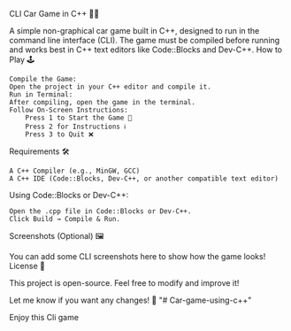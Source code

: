 CLI Car Game in C++ 🚗💨

A simple non-graphical car game built in C++, designed to run in the command line interface (CLI). The game must be compiled before running and works best in C++ text editors like Code::Blocks and Dev-C++.
How to Play 🕹️

    Compile the Game:
    Open the project in your C++ editor and compile it.
    Run in Terminal:
    After compiling, open the game in the terminal.
    Follow On-Screen Instructions:
        Press 1 to Start the Game 🚀
        Press 2 for Instructions ℹ️
        Press 3 to Quit ❌

Requirements 🛠️

    A C++ Compiler (e.g., MinGW, GCC)
    A C++ IDE (Code::Blocks, Dev-C++, or another compatible text editor)

Using Code::Blocks or Dev-C++:

    Open the .cpp file in Code::Blocks or Dev-C++.
    Click Build → Compile & Run.

Screenshots (Optional) 🖼️

You can add some CLI screenshots here to show how the game looks!
License 📜

This project is open-source. Feel free to modify and improve it!

Let me know if you want any changes! 🚀
"# Car-game-using-c++"

Enjoy this Cli game
